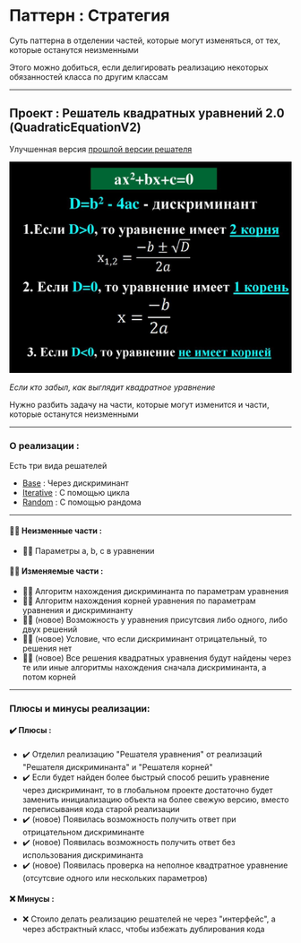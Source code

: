 # Паттерн : Стратегия

Суть паттерна в отделении частей, которые могут изменяться, от тех, которые останутся неизменными

Этого можно добиться, если делигировать реализацию некоторых обязанностей класса по другим классам

----

## Проект : Решатель квадратных уравнений 2.0 (QuadraticEquationV2)

Улучшенная версия [прошлой версии решателя](https://github.com/andybeardness/Learning-OOP/tree/main/01-Strategy-QuadraticEquation)

![01-QuadraticEquation.jpg](https://raw.githubusercontent.com/andybeardness/Learning-OOP/main/imgs/01-QuadraticEquation.jpg)

_Если кто забыл, как выглядит квадратное уравнение_

Нужно разбить задачу на части, которые могут изменится и части, которые останутся неизменными

----

### О реализации :

Есть три вида решателей

- [Base](https://github.com/andybeardness/Learning-OOP/blob/main/01-Strategy-QuadraticEquationV2/src/MainBase.java) : Через дискриминант
- [Iterative](https://github.com/andybeardness/Learning-OOP/blob/main/01-Strategy-QuadraticEquationV2/src/MainIterative.java) : С помощью цикла
- [Random](https://github.com/andybeardness/Learning-OOP/blob/main/01-Strategy-QuadraticEquationV2/src/MainRandom.java) : С помощью рандома

----

#### 🙅‍♂️ Неизменные части :

- 🙅‍♂️ Параметры a, b, c в уравнении

#### 💁‍♂️ Изменяемые части :

- 💁‍♂️ Алгоритм нахождения дискриминанта по параметрам уравнения
- 💁‍♂️ Алгоритм нахождения корней уравнения по параметрам уравнения и дискриминанту
- 💁‍♂️ (новое) Возможность у уравнения присутсвия либо одного, либо двух решений
- 💁‍♂️ (новое) Условие, что если дискриминант отрицательный, то решения нет
- 💁‍♂️ (новое) Все решения квадратных уравнения будут найдены через те или иные алгоритмы нахождения сначала дискриминанта, а потом корней

----

### Плюсы и минусы реализации:

#### ✔️ Плюсы :

- ✔️ Отделил реализацию "Решателя уравнения" от реализаций "Решателя дискриминанта" и "Решателя корней"
- ✔️ Если будет найден более быстрый способ решить уравнение через дискриминант, то в глобальном проекте достаточно будет заменить инициализацию объекта на более свежую версию, вместо переписывания кода старой реализации
- ✔️ (новое) Появилась возможность получить ответ при отрицательном дискриминанте
- ✔️ (новое) Появилась возможность получить ответ без использования дискриминанта
- ✔️ (новое) Появилась проверка на неполное квадтратное уравнение (отсутсвие одного или нескольких параметров)

#### ❌ Минусы :

- ❌ Стоило делать реализацию решателей не через "интерфейс", а через абстрактный класс, чтобы избежать дублирования кода
	